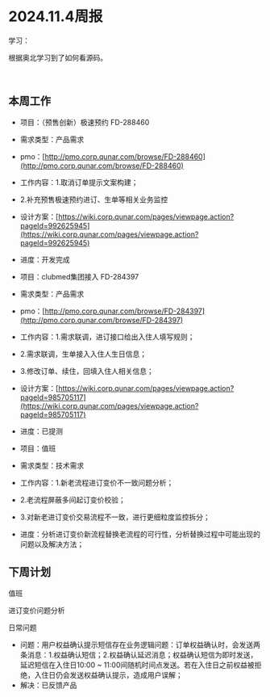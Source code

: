 # 2024.11.4周报

学习：

根据奥北学习到了如何看源码。

‍

## 本周工作

* 项目：（预售创新）极速预约 FD-288460

* 需求类型：产品需求
* pmo：[http://pmo.corp.qunar.com/browse/FD-288460](http://pmo.corp.qunar.com/browse/FD-288460)
* 工作内容：1.取消订单提示文案构建；
* 2.补充预售极速预约进订、生单等相关业务监控
* 设计方案：[https://wiki.corp.qunar.com/pages/viewpage.action?pageId=992625945](https://wiki.corp.qunar.com/pages/viewpage.action?pageId=992625945)
* 进度：开发完成
* 项目：clubmed集团接入 FD-284397
* 需求类型：产品需求
* pmo：[http://pmo.corp.qunar.com/browse/FD-284397](http://pmo.corp.qunar.com/browse/FD-284397)
* 工作内容：1.需求联调，进订接口给出入住人填写规则；
* 2.需求联调，生单接入入住人生日信息；
* 3.修改订单、续住，回填入住人相关信息；
* 设计方案：[https://wiki.corp.qunar.com/pages/viewpage.action?pageId=985705117](https://wiki.corp.qunar.com/pages/viewpage.action?pageId=985705117)
* 进度：已提测
* 项目：值班
* 需求类型：技术需求
* 工作内容：1.新老流程进订变价不一致问题分析；
* 2.老流程屏蔽多间起订变价校验；
* 3.对新老进订变价交易流程不一致，进行更细粒度监控拆分；
* 进度：分析进订变价新流程替换老流程的可行性，分析替换过程中可能出现的问题以及解决方法；

## 下周计划

值班

进订变价问题分析

日常问题

* 问题：用户权益确认提示短信存在业务逻辑问题：订单权益确认时，会发送两条消息：1.权益确认短信；2.权益确认延迟消息；权益确认短信为即时发送，延迟短信在入住日10:00 ~ 11:00间随机时间点发送。若在入住日之前权益被拒绝，入住日仍会发送权益确认提示，造成用户误解；
* 解决：已反馈产品

‍
